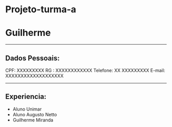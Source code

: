 # Projeto-turma-a

# Guilherme

---

## Dados Pessoais:

CPF: XXXXXXXXX
RG : XXXXXXXXXXXX
Telefone: XX XXXXXXXXX
E-mail: XXXXXXXXXXXXXXXXXXX

---

## Experiencia:

- Aluno Unimar
- Aluno Augusto Netto
- Guilherme Miranda
